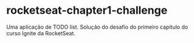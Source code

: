 # rocketseat-chapter1-challenge

Uma aplicação de TODO list.
Solução do desafio do primeiro capítulo do curso Ignite da RocketSeat.
